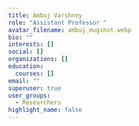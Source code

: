 ```yaml
---
title: Ambuj Varshney
role: "Assistant Professor "
avatar_filename: ambuj_mugshot.webp
bio: ""
interests: []
social: []
organizations: []
education:
  courses: []
email: ""
superuser: true
user_groups:
  - Researchers
highlight_name: false
---
```

